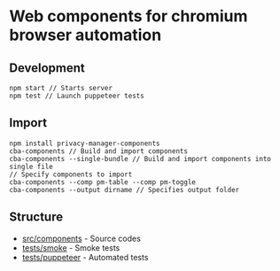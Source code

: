 # Web components for chromium browser automation

## Development

```
npm start // Starts server
npm test // Launch puppeteer tests
```

## Import

```
npm install privacy-manager-components
cba-components // Build and import components
cba-components --single-bundle // Build and import components into single file
// Specify components to import
cba-components --comp pm-table --comp pm-toggle
cba-components --output dirname // Specifies output folder
```

## Structure

- [src/components](src/components) - Source codes
- [tests/smoke](tests/smoke) - Smoke tests
- [tests/puppeteer](tests/puppeteer) - Automated tests
